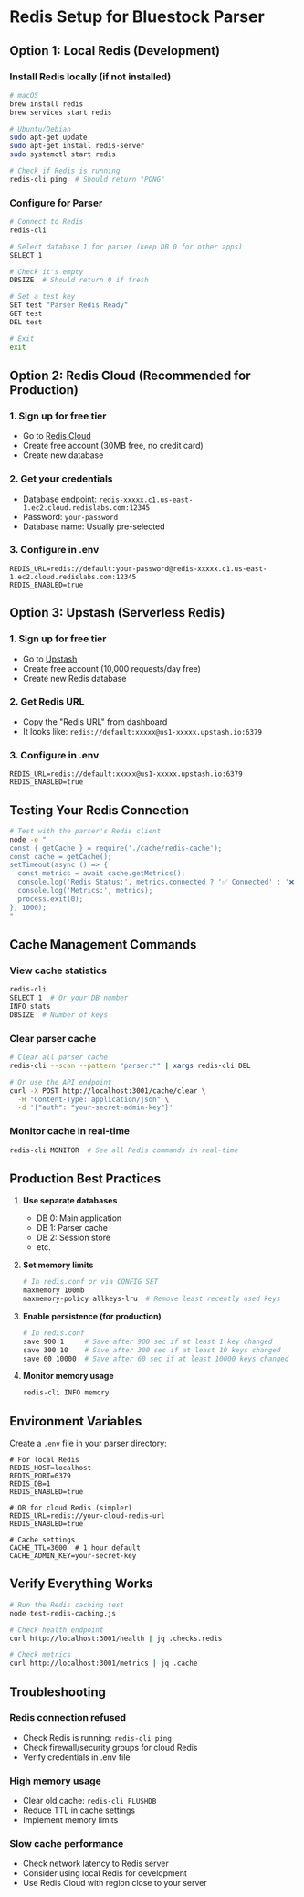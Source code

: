 # Redis Setup for Bluestock Parser

## Option 1: Local Redis (Development)

### Install Redis locally (if not installed)
```bash
# macOS
brew install redis
brew services start redis

# Ubuntu/Debian
sudo apt-get update
sudo apt-get install redis-server
sudo systemctl start redis

# Check if Redis is running
redis-cli ping  # Should return "PONG"
```

### Configure for Parser
```bash
# Connect to Redis
redis-cli

# Select database 1 for parser (keep DB 0 for other apps)
SELECT 1

# Check it's empty
DBSIZE  # Should return 0 if fresh

# Set a test key
SET test "Parser Redis Ready"
GET test
DEL test

# Exit
exit
```

## Option 2: Redis Cloud (Recommended for Production)

### 1. Sign up for free tier
- Go to [Redis Cloud](https://redis.com/try-free/)
- Create free account (30MB free, no credit card)
- Create new database

### 2. Get your credentials
- Database endpoint: `redis-xxxxx.c1.us-east-1.ec2.cloud.redislabs.com:12345`
- Password: `your-password`
- Database name: Usually pre-selected

### 3. Configure in .env
```env
REDIS_URL=redis://default:your-password@redis-xxxxx.c1.us-east-1.ec2.cloud.redislabs.com:12345
REDIS_ENABLED=true
```

## Option 3: Upstash (Serverless Redis)

### 1. Sign up for free tier
- Go to [Upstash](https://console.upstash.com/)
- Create free account (10,000 requests/day free)
- Create new Redis database

### 2. Get Redis URL
- Copy the "Redis URL" from dashboard
- It looks like: `redis://default:xxxxx@us1-xxxxx.upstash.io:6379`

### 3. Configure in .env
```env
REDIS_URL=redis://default:xxxxx@us1-xxxxx.upstash.io:6379
REDIS_ENABLED=true
```

## Testing Your Redis Connection

```bash
# Test with the parser's Redis client
node -e "
const { getCache } = require('./cache/redis-cache');
const cache = getCache();
setTimeout(async () => {
  const metrics = await cache.getMetrics();
  console.log('Redis Status:', metrics.connected ? '✅ Connected' : '❌ Not connected');
  console.log('Metrics:', metrics);
  process.exit(0);
}, 1000);
"
```

## Cache Management Commands

### View cache statistics
```bash
redis-cli
SELECT 1  # Or your DB number
INFO stats
DBSIZE  # Number of keys
```

### Clear parser cache
```bash
# Clear all parser cache
redis-cli --scan --pattern "parser:*" | xargs redis-cli DEL

# Or use the API endpoint
curl -X POST http://localhost:3001/cache/clear \
  -H "Content-Type: application/json" \
  -d '{"auth": "your-secret-admin-key"}'
```

### Monitor cache in real-time
```bash
redis-cli MONITOR  # See all Redis commands in real-time
```

## Production Best Practices

1. **Use separate databases**
   - DB 0: Main application
   - DB 1: Parser cache
   - DB 2: Session store
   - etc.

2. **Set memory limits**
   ```bash
   # In redis.conf or via CONFIG SET
   maxmemory 100mb
   maxmemory-policy allkeys-lru  # Remove least recently used keys
   ```

3. **Enable persistence (for production)**
   ```bash
   # In redis.conf
   save 900 1     # Save after 900 sec if at least 1 key changed
   save 300 10    # Save after 300 sec if at least 10 keys changed
   save 60 10000  # Save after 60 sec if at least 10000 keys changed
   ```

4. **Monitor memory usage**
   ```bash
   redis-cli INFO memory
   ```

## Environment Variables

Create a `.env` file in your parser directory:

```env
# For local Redis
REDIS_HOST=localhost
REDIS_PORT=6379
REDIS_DB=1
REDIS_ENABLED=true

# OR for cloud Redis (simpler)
REDIS_URL=redis://your-cloud-redis-url
REDIS_ENABLED=true

# Cache settings
CACHE_TTL=3600  # 1 hour default
CACHE_ADMIN_KEY=your-secret-key
```

## Verify Everything Works

```bash
# Run the Redis caching test
node test-redis-caching.js

# Check health endpoint
curl http://localhost:3001/health | jq .checks.redis

# Check metrics
curl http://localhost:3001/metrics | jq .cache
```

## Troubleshooting

### Redis connection refused
- Check Redis is running: `redis-cli ping`
- Check firewall/security groups for cloud Redis
- Verify credentials in .env file

### High memory usage
- Clear old cache: `redis-cli FLUSHDB`
- Reduce TTL in cache settings
- Implement memory limits

### Slow cache performance
- Check network latency to Redis server
- Consider using local Redis for development
- Use Redis Cloud with region close to your server